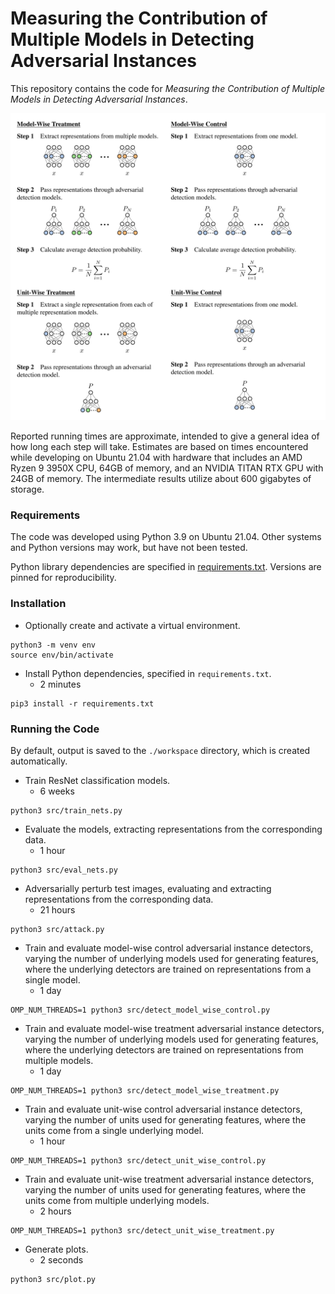 # Measuring the Contribution of Multiple Models in Detecting Adversarial Instances

This repository contains the code for *Measuring the Contribution of Multiple Models in Detecting
Adversarial Instances*.

<div align="center">
 <img src="https://github.com/dstein64/media/blob/main/multi-adv-detect/illustration.svg?raw=true" width="560"/>
</div>

Reported running times are approximate, intended to give a general idea of how long each step will
take. Estimates are based on times encountered while developing on Ubuntu 21.04 with hardware that
includes an AMD Ryzen 9 3950X CPU, 64GB of memory, and an NVIDIA TITAN RTX GPU with 24GB of memory.
The intermediate results utilize about 600 gigabytes of storage.

### Requirements

The code was developed using Python 3.9 on Ubuntu 21.04. Other systems and Python versions may work,
but have not been tested.

Python library dependencies are specified in [requirements.txt](requirements.txt). Versions are
pinned for reproducibility.

### Installation

- Optionally create and activate a virtual environment.

```shell
python3 -m venv env
source env/bin/activate
```

- Install Python dependencies, specified in `requirements.txt`.
  * 2 minutes

```shell
pip3 install -r requirements.txt
```

### Running the Code

By default, output is saved to the `./workspace` directory, which is created automatically.

- Train ResNet classification models.
  * 6 weeks

```shell
python3 src/train_nets.py
```

- Evaluate the models, extracting representations from the corresponding data.
  * 1 hour

```shell
python3 src/eval_nets.py
```

- Adversarially perturb test images, evaluating and extracting representations from the
  corresponding data.
  * 21 hours

```shell
python3 src/attack.py
```

- Train and evaluate model-wise control adversarial instance detectors, varying the number of
  underlying models used for generating features, where the underlying detectors are trained on
  representations from a single model.
  * 1 day

```shell
OMP_NUM_THREADS=1 python3 src/detect_model_wise_control.py
```

- Train and evaluate model-wise treatment adversarial instance detectors, varying the number of
  underlying models used for generating features, where the underlying detectors are trained on
  representations from multiple models.
  * 1 day

```shell
OMP_NUM_THREADS=1 python3 src/detect_model_wise_treatment.py
```

- Train and evaluate unit-wise control adversarial instance detectors, varying the number of units
  used for generating features, where the units come from a single underlying model.
  * 1 hour

```shell
OMP_NUM_THREADS=1 python3 src/detect_unit_wise_control.py
```

- Train and evaluate unit-wise treatment adversarial instance detectors, varying the number of units
  used for generating features, where the units come from multiple underlying models.
  * 2 hours

```shell
OMP_NUM_THREADS=1 python3 src/detect_unit_wise_treatment.py
```

- Generate plots.
  * 2 seconds

```shell
python3 src/plot.py
```
